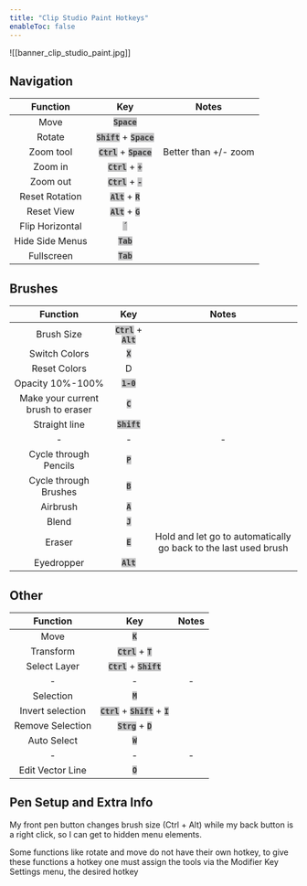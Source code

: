 ```yaml
---
title: "Clip Studio Paint Hotkeys"
enableToc: false
---
```

<style>
code { color: #383838; background: #C3C3C4; }
</style>
![[banner_clip_studio_paint.jpg]]


## Navigation
|Function|Key|Notes
|:-:|:-:|:-:
|Move|**`Space`**|
|Rotate|**`Shift`** + **`Space`**|
|Zoom tool|**`Ctrl`** + **`Space`**|Better than +/- zoom
|Zoom in|**`Ctrl`** + **`+`**|
|Zoom out|**`Ctrl`** + **`-`**|
|Reset Rotation|**`Alt`** + **`R`**|
|Reset View|**`Alt`** + **`G`**|
|Flip Horizontal|**`´`**|
|Hide Side Menus|**`Tab`**|
|Fullscreen|**`Tab`**|

## Brushes
|Function|Key|Notes
|:-:|:-:|:-:
|Brush Size|**`Ctrl`** + **`Alt`**|
|Switch Colors|**`X`**|
|Reset Colors|D|
|Opacity 10%-100%|**`1-0`**|
|Make your current brush to eraser|**`C`**|
|Straight line|**`Shift`**|
|-|-|-
|Cycle through Pencils|**`P`**|
|Cycle through Brushes|**`B`**|
|Airbrush|**`A`**|
|Blend|**`J`**|
|Eraser|**`E`**|Hold and let go to automatically go back to the last used brush
|Eyedropper|**`Alt`**|

## Other
|Function|Key|Notes
|:-:|:-:|:-:
|Move|**`K`**|
|Transform|**`Ctrl`** + **`T`**|
|Select Layer|**`Ctrl`** + **`Shift`**|
|-|-|-
|Selection|**`M`**|
|Invert selection|**`Ctrl`** + **`Shift`** + **`I`**|
|Remove Selection|**`Strg`** + **`D`**|
|Auto Select|**`W`**|
|-|-|-
|Edit Vector Line|**`O`**|

## Pen Setup and Extra Info
My front pen button changes brush size (Ctrl + Alt) while my back button is a right click, so I can get to hidden menu elements.

Some functions like rotate and move do not have their own hotkey, to give these functions a hotkey one must assign the tools via the Modifier Key Settings menu, the desired hotkey


